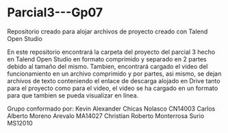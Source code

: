 # Parcial3---Gp07
Repositorio creado para alojar archivos de proyecto creado con Talend Open Studio

En este repositorio encontrará la carpeta del proyecto del parcial 3 hecho en Talend Open Studio en formato comprimido y separado en 2 partes 
debido al tamaño del mismo. Tambien, encontrará cargado el video del funcionamiento en un archivo comprimido y por partes, asi mismo, se dejan 
archivos de texto conteniendo el enlace de descarga alojado en Drive tanto para el proyecto como para el video, el video se ha cargado en un 
formato para que tambien se pueda visualizar en linea. 


Grupo conformado por:
Kevin Alexander Chicas Nolasco      CN14003
Carlos Alberto Moreno Arevalo       MA14027
Christian Roberto Monterrosa Surio  MS12010
